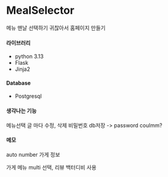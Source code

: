 # MealSelector
메뉴 맨날 선택하기 귀찮아서 홈페이지 만들기

#### 라이브러리
 - python 3.13
 - Flask
 - Jinja2

#### Database
 - Postgresql

#### 생각나는 기능
 메뉴선택 글 마다 수정, 삭제 비밀번호 db저장 -> password coulmm?

#### 메모
auto number 가게 정보

가게 메뉴 multi 선택,
리뷰 백터디비 사용
